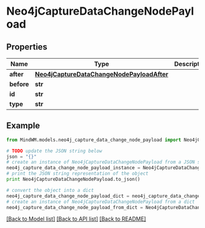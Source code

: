 # Neo4jCaptureDataChangeNodePayload


## Properties
Name | Type | Description | Notes
------------ | ------------- | ------------- | -------------
**after** | [**Neo4jCaptureDataChangeNodePayloadAfter**](Neo4jCaptureDataChangeNodePayloadAfter.md) |  | 
**before** | **str** |  | 
**id** | **str** |  | 
**type** | **str** |  | 

## Example

```python
from MindWM.models.neo4j_capture_data_change_node_payload import Neo4jCaptureDataChangeNodePayload

# TODO update the JSON string below
json = "{}"
# create an instance of Neo4jCaptureDataChangeNodePayload from a JSON string
neo4j_capture_data_change_node_payload_instance = Neo4jCaptureDataChangeNodePayload.from_json(json)
# print the JSON string representation of the object
print Neo4jCaptureDataChangeNodePayload.to_json()

# convert the object into a dict
neo4j_capture_data_change_node_payload_dict = neo4j_capture_data_change_node_payload_instance.to_dict()
# create an instance of Neo4jCaptureDataChangeNodePayload from a dict
neo4j_capture_data_change_node_payload_from_dict = Neo4jCaptureDataChangeNodePayload.from_dict(neo4j_capture_data_change_node_payload_dict)
```
[[Back to Model list]](../README.md#documentation-for-models) [[Back to API list]](../README.md#documentation-for-api-endpoints) [[Back to README]](../README.md)


